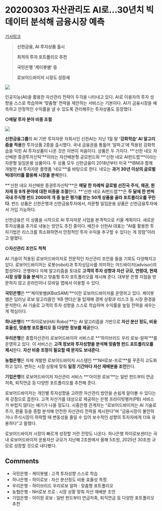 # 20200303 자산관리도 AI로…30년치 빅데이터 분석해 금융시장 예측

[기사링크](<https://news.naver.com/main/read.nhn?mode=LS2D&mid=shm&sid1=101&sid2=259&oid=015&aid=0004300443>)



> **신한금융, AI 투자상품 출시**
>
> **최적의 투자 포트폴리오 추천**
>
> 
>
> **국민은행 '케이봇쌤' 등**
>
> **로보어드바이저 시장도 성장세**



![](https://imgnews.pstatic.net/image/015/2020/03/03/0004300443_001_20200303152702147.jpg?type=w647)



인공지능(AI)을 활용한 자산관리 전략이 두각을 나타내고 있다. AI로 이용자의 투자 성향을 스스로 학습하며 ‘맞춤형’ 전략을 제안하는 서비스는 기본이다. AI가 금융시장을 예측하고 안정적인 수익률을 낼 수 있도록 관리해주는 투자상품도 등장했다.



**○매달 투자 분야 비중 조절**



![](https://imgnews.pstatic.net/image/015/2020/03/03/0004300443_002_20200303152702183.jpg?type=w647)



**신한금융그룹**의 AI 기반 투자자문 자회사인 신한AI는 지난 1월 말 **‘강화학습’ AI 알고리즘을 적용**한 투자상품 2종을 출시했다. 국내 금융권을 통틀어 ‘알파고’에 적용된 강화학습을 익힌 AI 투자상품이 나온 것은 이번이 처음이다. 상품은 두 가지다. **‘신한 네오 자산배분 증권투자신탁’**이라는 자산배분형 공모펀드와 **‘신한 네오 AI펀드랩’**이라는 자문형 일임운용 상품이다. 두 상품 모두 신한금융이 2018년부터 미국 **IBM과 함께 개발한 AI 투자자문 플랫폼 ‘네오’**를 바탕으로 한다. 네오는 **과거 30년 이상의 글로벌 빅데이터를 활용해 시장을 분석**한다.



  **‘신한 네오 자산배분 증권투자신탁’**은 **매달 한 차례씩 글로벌 선진국 주식, 채권, 원자재 등 9개 분야에 대한 비중을 조절**한다. **‘신한 네오 AI펀드랩’**은 **두 달에 한 번씩 국내 주식형 펀드 2000여 개 중 높은 평가를 받는 50개 상품을 골라 포트폴리오를 꾸린다**. 펀드 상품은 신한은행과 신한금융투자에서, 자문형 일임운용 상품은 신한금융투자에서 가입 가능하다.



신한금융은 이 상품을 시작으로 AI 투자자문 사업을 본격적으로 키울 계획이다. 새로운 투자상품을 추가로 내놓는 방안도 추진 중이다. 배진수 신한AI 대표는 “AI를 활용한 투자기법은 리스크를 최소화하면서 안정적인 투자 수익을 추구할 수 있다는 게 장점”이라고 말했다.  



  **○자산관리 조언도 척척**



AI 기술이 적용된 로보어드바이저로 전문적인 자산관리 조언을 들을 기회도 다양해지고 있다. 로보어드바이저는 로봇(robot)과 투자상담사를 의미하는 어드바이저(advisor)의 합성어다. 은행마다 자체 알고리즘을 토대로 **고객의 투자 성향과 자산 규모, 연령대, 현재 시장 상황 등을 분석**하고 맞춤형 투자 포트폴리오를 제시해 준다. 대부분 은행 지점을 방문하지 않고 온라인이나 모바일 앱에서 이용할 수 있다.



**국민은행**은 **‘케이봇쌤(KBotSAM)’**이란 로보어드바이저를 운영하고 있다. 케이봇쌤은 딥러닝 로보 알고리즘인 ‘KB 앤더슨’을 탑재해 경제 상황과 리스크 등 시장 환경을 분석한다. AI 기술로 고객의 투자 성향을 스스로 학습하며 수익률을 높일 전략을 세우는 게 핵심이다.



**하나은행**의 **‘하이로보(HAI Robo)’**는 AI 알고리즘을 기반으로 **자산 분산 정도, 비용 효율성, 맞춤형 포트폴리오 등 다양한 정보를 제공**한다. 



**우리은행**은 종합자산관리 로보어드바이저 서비스로 **‘하이브리드 우리 로보-알파’**를 운영하고 있다. 이 서비스는 **고객 정보와 투자성향을 분석해 맞춤형 펀드 포트폴리오를 제시**한다. **자산 비중 조정이 필요할 때 문자도 보내준다.**



**농협은행**은 자체 개발한 로보어드바이저 시스템인 **‘NH로보-프로’**를 꾸준히 고도화하고 있다. 변하는 시장 상황에 맞춰 **일정 기간마다 자산 재배분을 조언**한다. 



**기업은행**의 로보어드바이저 자산관리 서비스 **‘아이원 로보’**는 일반 펀드부터 연금저축, 퇴직연금 등 다양한 포트폴리오를 추천해 준다.



로보어드바이저는 개인별 투자성향을 고려한 자산관리 방안을 손쉽게 알아볼 수 있다는 게 강점으로 꼽힌다. 고객 자산가를 대상으로 제공하는 은행 프라이빗뱅커(PB) 서비스가 부럽지 않다는 얘기가 나올 정도다. 시중은행 관계자는 “로보어드바이저는 AI 기술로 주가, 환율 등을 종합 분석해 안전한 자산관리 전략을 제시한다”며 “금융시장이 불안하거나 주식시장이 하락할 때 변동성을 줄일 수 있어 보수적인 성향의 투자자에게 더욱 유용하다”고 말했다.



로보어드바이저 시장이 빠르게 성장할 거란 전망도 나온다. 하나은행 하이로보센터는 국내 로보어드바이저 운용자산 규모가 지난해 2조원에서 올해 5조원, 2025년 30조원 규모로 성장할 것으로 내다봤다.  



## Comments

- 국민은행 - 케이봇쌤 : 고객 투자성향 스스로 학습 
- 하나은행 - 하이로보 : 자산 분산정도 비용 효율성 측정 
- 우리은행 - 하이브리드 우리로보 알파 : 맞춤형 포트폴리오 
- 농협은행 - NH로보 프로 : 시장 상황 맞춰 자산 재배분 조언
- 기업은행 - 아이원 로보 : 일반 펀드부터 연금저축, 퇴직연금 등 다양한 포트폴리오 추천